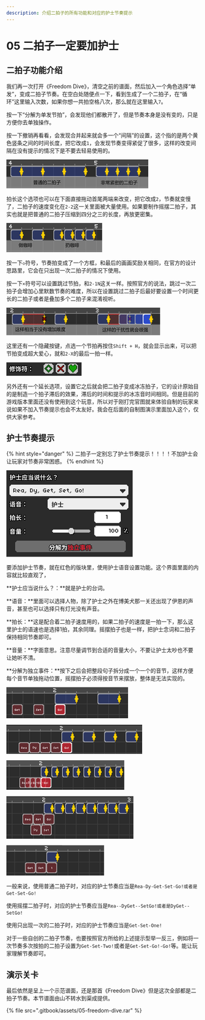 ```yaml
---
description: 介绍二拍子的所有功能和对应的护士节奏提示
---
```


# 05 二拍子一定要加护士

## 二拍子功能介绍

我们再一次打开《Freedom Dive》，清空之前的谱面，然后加入一个角色选择“单发”，变成二拍子节奏。在空白处随便点一下，看到生成了一个二拍子，在“循环”这里输入次数，如果你想一共拍空格八次，那么就在这里输入`7`。

按一下“分解为单发节拍”，会发现他们都散开了，但是节奏本身是没有变的，只是方便你去单独操作。

按一下撤销再看看，会发现合并起来就会多一个“间隔”的设置，这个指的是两个黄色竖条之间的时间长度，把它改成`1`，会发现节奏变得紧促了很多，这样的改变间隔在没有提示的情况下是不要去轻易使用的。

![](.gitbook/assets/05-01.png)

拍长这个选项也可以在下面直接拖动首尾两端来改变，把它改成`2`，节奏就变慢了，二拍子的速度变化在`2-2`这一关里面被大量使用。如果要制作摇摆二拍子，其实也就是把普通的二拍子压缩到四分之三的长度，再放更密集。

![](.gitbook/assets/05-02.png)

按一下`◇`符号，节奏拍变成了一个方框，和最后的画画奖励关相同，在官方的设计思路里，它会在只出现一次二拍子的情况下使用。

按一下`×`符号可以设置跳过节拍，和`2-1N`这关一样。按照官方的说法，跳过一次二拍子会增加心里默数节奏的难度，所以在设置跳过二拍子后最好要设置一个时间更长的二拍子或者是叠加多个二拍子来混淆视听。

![](.gitbook/assets/05-03.png)

这里还有一个隐藏按键，点选一个节拍再按住`Shift + H`，就会显示出来，可以把节拍变成超大爱心，就和`2-X`的最后一拍一样。

![](.gitbook/assets/05-04.png)

另外还有一个延长选项，设置它之后就会把二拍子变成冰冻拍子，它的设计原始目的是制造一个拍子滞后的效果，滞后的时间和提示的冰冻音时间相同。但是目前的游戏版本里面还没有使用到这个玩意，所以对于刚打完官图就来体验自制的玩家来说如果不加入节奏提示也会不太友好。我会在后面的自制图演示里面加入这个，仅供大家参考。

## 护士节奏提示

{% hint style="danger" %}
二拍子一定别忘了护士节奏提示！！！！不加护士会让玩家对节奏非常困惑。
{% endhint %}

![](.gitbook/assets/05-10.png)

要添加护士节奏，就在红色的版块里，使用护士语音设置功能。这个界面里面的内容就比较直观了，

**护士应当说什么？：**就是护士的台词。

**语音：**里面可以选择人物，除了护士之外在博美犬那一关还出现了伊恩的声音，甚至也可以选择只有灯光没有声音。

**拍长：**这是配合着二拍子速度用的，如果二拍子的速度是一拍一下，那么这里护士的语速也是选择1拍，其余同理。摇摆拍子也是一样，把护士念词和二拍子保持相同节奏即可。

**音量：**字面意思。注意尽量调节到合适的音量大小，不要让护士太吵也不要让她听不清。

**分解为独立事件：**按下之后会把整段句子拆分成一个一个的音节，这样方便每个音节单独拖动位置，摇摆拍子必须得按音节来摆放，整体是无法实现的。

![&#x8282;&#x594F;&#x901F;&#x5EA6;&#x4E3A;2&#x62CD;&#x7684;&#x666E;&#x901A;&#x4E8C;&#x62CD;&#x5B50;](.gitbook/assets/05-09.png)

![&#x8282;&#x594F;&#x901F;&#x5EA6;&#x4E3A;1&#x62CD;&#x7684;&#x666E;&#x901A;&#x4E8C;&#x62CD;&#x5B50;](.gitbook/assets/05-05.png)

![&#x8282;&#x594F;&#x901F;&#x5EA6;&#x4E3A;0.5&#x62CD;&#x7684;&#x666E;&#x901A;&#x4E8C;&#x62CD;&#x5B50;](.gitbook/assets/05-07.png)

![&#x8282;&#x594F;&#x901F;&#x5EA6;&#x4E3A;0.75&#x62CD;&#x7684;&#x6447;&#x6446;&#x4E8C;&#x62CD;&#x5B50;](.gitbook/assets/05-08.png)

![&#x53EA;&#x51FA;&#x73B0;&#x4E00;&#x6B21;&#x7684;&#x4E8C;&#x62CD;&#x5B50;](.gitbook/assets/05-11.png)

一般来说，使用普通二拍子时，对应的护士节奏应当是`Rea-Dy-Get-Set-Go!或者是Get-Set-Go!`

使用摇摆二拍子时，对应的护士节奏应当是`Rea--DyGet--SetGo!或者是DyGet--SetGo!`

使用只出现一次的二拍子时，对应的护士节奏应当是`Get-Set-One!`

对于一些自创的二拍子节奏，也要按照官方所给的上述提示型举一反三，例如将一次节奏多次按拍的二拍子设置为`Get-Set-Two!`或者是`Get-Set-Go!-Go!`等。能让玩家理解节奏即可。

## 演示关卡

最后依然是呈上一个示范谱面，还是那首《Freedom Dive》但是这次全部都是二拍子节奏。本节谱面由山不转水到渠成提供。

{% file src=".gitbook/assets/05-freedom-dive.rar" %}

